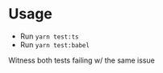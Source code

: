 # Usage

- Run `yarn test:ts`
- Run `yarn test:babel`

Witness both tests failing w/ the same issue
